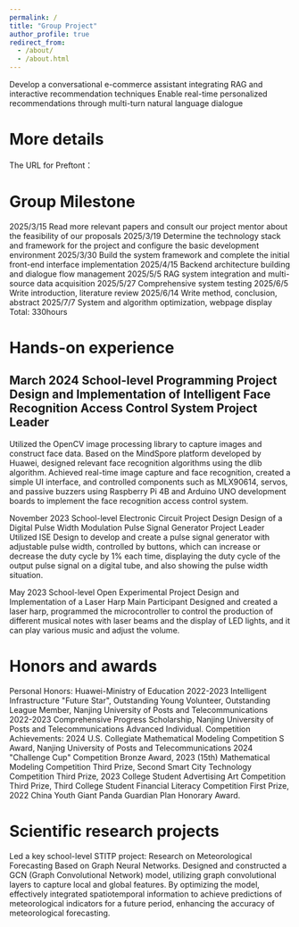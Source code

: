 ```yaml
---
permalink: /
title: "Group Project"
author_profile: true
redirect_from: 
  - /about/
  - /about.html
---
```


Develop a conversational e-commerce assistant integrating RAG and interactive recommendation techniques
Enable real-time personalized recommendations through multi-turn natural language dialogue


More details
======
The URL for Preftont：

Group Milestone
======
2025/3/15 Read more relevant papers and consult our project mentor about the feasibility of our proposals
2025/3/19 Determine the technology stack and framework for the project and configure the basic development environment
2025/3/30 Build the system framework and complete the initial front-end interface implementation
2025/4/15 Backend architecture building and dialogue flow management
2025/5/5  RAG system integration and multi-source data acquisition
2025/5/27 Comprehensive system testing
2025/6/5  Write introduction, literature review
2025/6/14 Write method, conclusion, abstract
2025/7/7 System and algorithm optimization, webpage display
Total: 330hours

Hands-on experience
======
March 2024       School-level Programming Project             Design and Implementation of Intelligent Face Recognition Access Control System           Project Leader
------
Utilized the OpenCV image processing library to capture images and construct face data. Based on the MindSpore platform developed by Huawei, designed relevant face recognition algorithms using the dlib algorithm. Achieved real-time image capture and face recognition, created a simple UI interface, and controlled components such as MLX90614, servos, and passive buzzers using Raspberry Pi 4B and Arduino UNO development boards to implement the face recognition access control system.

November 2023       School-level Electronic Circuit Project Design         Design of a Digital Pulse Width Modulation Pulse Signal Generator           Project Leader
Utilized ISE Design to develop and create a pulse signal generator with adjustable pulse width, controlled by buttons, which can increase or decrease the duty cycle by 1% each time, displaying the duty cycle of the output pulse signal on a digital tube, and also showing the pulse width situation.

May 2023       School-level Open Experimental Project             Design and Implementation of a Laser Harp                   Main Participant
Designed and created a laser harp, programmed the microcontroller to control the production of different musical notes with laser beams and the display of LED lights, and it can play various music and adjust the volume.

Honors and awards
======
Personal Honors: Huawei-Ministry of Education 2022-2023 Intelligent Infrastructure "Future Star", Outstanding Young Volunteer, Outstanding League Member, Nanjing University of Posts and Telecommunications 2022-2023 Comprehensive Progress Scholarship, Nanjing University of Posts and Telecommunications Advanced Individual.
Competition Achievements: 2024 U.S. Collegiate Mathematical Modeling Competition S Award, Nanjing University of Posts and Telecommunications 2024 "Challenge Cup" Competition Bronze Award, 2023 (15th) Mathematical Modeling Competition Third Prize, Second Smart City Technology Competition Third Prize, 2023 College Student Advertising Art Competition Third Prize, Third College Student Financial Literacy Competition First Prize, 2022 China Youth Giant Panda Guardian Plan Honorary Award.

Scientific research projects
======
Led a key school-level STITP project: Research on Meteorological Forecasting Based on Graph Neural Networks.
Designed and constructed a GCN (Graph Convolutional Network) model, utilizing graph convolutional layers to capture local and global features. By optimizing the model, effectively integrated spatiotemporal information to achieve predictions of meteorological indicators for a future period, enhancing the accuracy of meteorological forecasting.
